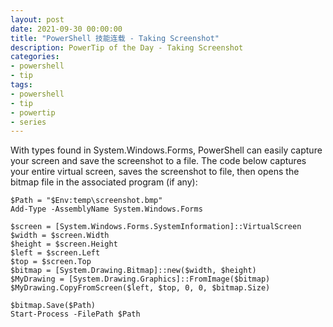 ```yaml
---
layout: post
date: 2021-09-30 00:00:00
title: "PowerShell 技能连载 - Taking Screenshot"
description: PowerTip of the Day - Taking Screenshot
categories:
- powershell
- tip
tags:
- powershell
- tip
- powertip
- series
---
```

With types found in System.Windows.Forms, PowerShell can easily capture your screen and save the screenshot to a file. The code below captures your entire virtual screen, saves the screenshot to file, then opens the bitmap file in the associated program (if any):

    $Path = "$Env:temp\screenshot.bmp"
    Add-Type -AssemblyName System.Windows.Forms

    $screen = [System.Windows.Forms.SystemInformation]::VirtualScreen
    $width = $screen.Width
    $height = $screen.Height
    $left = $screen.Left
    $top = $screen.Top
    $bitmap = [System.Drawing.Bitmap]::new($width, $height)
    $MyDrawing = [System.Drawing.Graphics]::FromImage($bitmap)
    $MyDrawing.CopyFromScreen($left, $top, 0, 0, $bitmap.Size)

    $bitmap.Save($Path)
    Start-Process -FilePath $Path





<!--本文国际来源：[Taking Screenshot](https://community.idera.com/database-tools/powershell/powertips/b/tips/posts/taking-screenshot)-->

